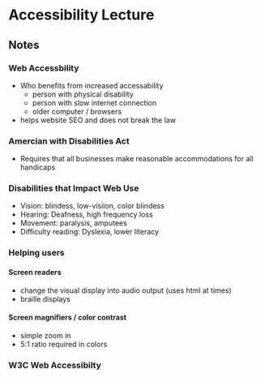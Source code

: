 # Accessibility Lecture

## Notes
### Web Accessbility
- Who benefits from increased accessability
    - person with physical disability
    - person with slow internet connection
    - older computer / browsers
- helps website SEO and does not break the law

### Amercian with Disabilities Act
- Requires that all businesses make reasonable accommodations for all handicaps

### Disabilities that Impact Web Use
- Vision: blindess, low-visiion, color blindess
- Hearing: Deafness, high frequency loss
- Movement: paralysis, amputees
- Difficulty reading: Dyslexia, lower literacy

### Helping users 
#### Screen readers 
- change the visual display into audio output  (uses html at times)
- braille displays 

#### Screen magnifiers / color contrast
- simple zoom in
- 5:1 ratio required in colors

### W3C Web Accessibilty

